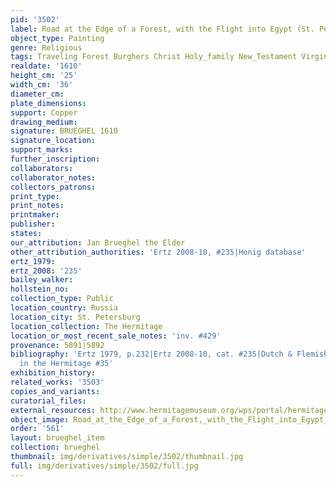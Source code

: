 ```yaml
---
pid: '3502'
label: Road at the Edge of a Forest, with the Flight into Egypt (St. Petersburg)
object_type: Painting
genre: Religious
tags: Traveling Forest Burghers Christ Holy_family New_Testament Virgin_Mary Road
realdate: '1610'
height_cm: '25'
width_cm: '36'
diameter_cm: 
plate_dimensions: 
support: Copper
drawing_medium: 
signature: BRUEGHEL 1610
signature_location: 
support_marks: 
further_inscription: 
collaborators: 
collaborator_notes: 
collectors_patrons: 
print_type: 
print_notes: 
printmaker: 
publisher: 
states: 
our_attribution: Jan Brueghel the Elder
other_attribution_authorities: 'Ertz 2008-10, #235|Honig database'
ertz_1979: 
ertz_2008: '235'
bailey_walker: 
hollstein_no: 
collection_type: Public
location_country: Russia
location_city: St. Petersburg
location_collection: The Hermitage
location_or_most_recent_sale_notes: 'inv. #429'
provenance: 5891|5892
bibliography: 'Ertz 1979, p.232|Ertz 2008-10, cat. #235|Dutch & Flemish Paintings
  in the Hermitage #35'
exhibition_history: 
related_works: '3503'
copies_and_variants: 
curatorial_files: 
external_resources: http://www.hermitagemuseum.org/wps/portal/hermitage/digital-collection/01.+Paintings/48125/?lng=en
object_image: Road_at_the_Edge_of_a_Forest,_with_the_Flight_into_Egypt_(St._Petersburg).jpg
order: '561'
layout: brueghel_item
collection: brueghel
thumbnail: img/derivatives/simple/3502/thumbnail.jpg
full: img/derivatives/simple/3502/full.jpg
---
```


